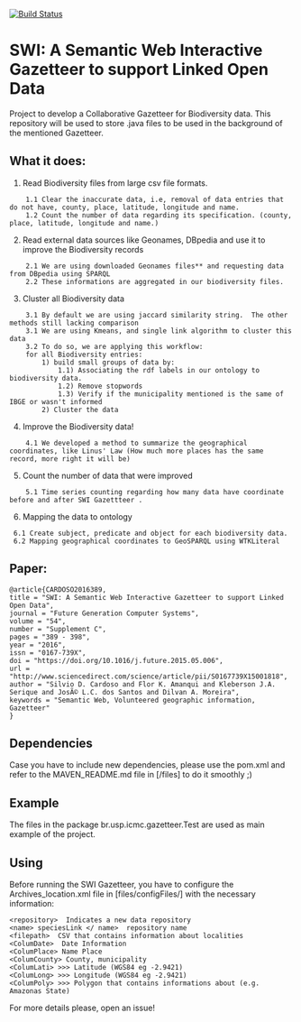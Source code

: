 [![Build Status](https://travis-ci.org/silviodc/Gazetteer.svg?branch=master)](https://travis-ci.org/silviodc/Gazetteer)
# SWI: A Semantic Web Interactive Gazetteer to support Linked Open Data

Project to develop a Collaborative Gazetteer for Biodiversity data. This repository will be used to store .java files to be used in the background of the mentioned Gazetteer.

## What it does:

1. Read Biodiversity files from large csv file formats. 
```
    1.1 Clear the inaccurate data, i.e, removal of data entries that do not have, county, place, latitude, longitude and name.
    1.2 Count the number of data regarding its specification. (county, place, latitude, longitude and name.)
```    
2. Read external data sources like Geonames, DBpedia and use it to improve the Biodiversity records
```
    2.1 We are using downloaded Geonames files** and requesting data from DBpedia using SPARQL
    2.2 These informations are aggregated in our biodiversity files.
```
3. Cluster all Biodiversity data 
```
    3.1 By default we are using jaccard similarity string.  The other methods still lacking comparison 
    3.1 We are using Kmeans, and single link algorithm to cluster this data
    3.2 To do so, we are applying this workflow:
    for all Biodiversity entries:
	    1) build small groups of data by:
	   		1.1) Associating the rdf labels in our ontology to biodiversity data.
	   		1.2) Remove stopwords
	   		1.3) Verify if the municipality mentioned is the same of IBGE or wasn't informed
	   	2) Cluster the data
 ```
4. Improve the Biodiversity data! 
```
    4.1 We developed a method to summarize the geographical coordinates, like Linus' Law (How much more places has the same record, more right it will be)
```
5. Count the number of data that were improved
```
    5.1 Time series counting regarding how many data have coordinate before and after SWI Gazettteer .
```
6. Mapping the data to ontology
 ```
  6.1 Create subject, predicate and object for each biodiversity data.
  6.2 Mapping geographical coordinates to GeoSPARQL using WTKLiteral
```
## Paper:
```
@article{CARDOSO2016389,
title = "SWI: A Semantic Web Interactive Gazetteer to support Linked Open Data",
journal = "Future Generation Computer Systems",
volume = "54",
number = "Supplement C",
pages = "389 - 398",
year = "2016",
issn = "0167-739X",
doi = "https://doi.org/10.1016/j.future.2015.05.006",
url = "http://www.sciencedirect.com/science/article/pii/S0167739X15001818",
author = "Silvio D. Cardoso and Flor K. Amanqui and Kleberson J.A. Serique and JosÃ© L.C. dos Santos and Dilvan A. Moreira",
keywords = "Semantic Web, Volunteered geographic information, Gazetteer"
}
```

## Dependencies

Case you have to include new dependencies, please use the pom.xml and refer to the MAVEN_README.md file in [/files] to do it smoothly ;)

## Example

The files in the package br.usp.icmc.gazetteer.Test are used as main example of the project.

## Using

Before running the SWI Gazetteer, you have to configure the Archives_location.xml file in [files/configFiles/] with the necessary information:
 
```
<repository>  Indicates a new data repository
<name> speciesLink </ name>  repository name
<filepath>  CSV that contains information about localities
<ColumDate>  Date Information
<ColumPlace> Name Place
<ColumCounty> County, municipality
<ColumLati> >>> Latitude (WGS84 eg -2.9421)
<ColumLong> >>> Longitude (WGS84 eg -2.9421)
<ColumPoly> >>> Polygon that contains informations about (e.g. Amazonas State)
```    
For more details please, open an issue!
